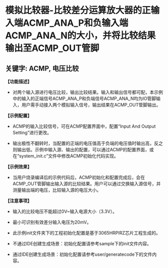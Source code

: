 # 模拟比较器-比较差分运算放大器的正输入端ACMP_ANA_P和负输入端ACMP_ANA_N的大小，并将比较结果输出至ACMP_OUT管脚
## 关键字: ACMP, 电压比较
 
**【功能描述】**
+ 对两个输入源进行电压比较，输出比较结果。输入和输出信号都可配，本示例中的输入的正端信号ACMP_ANA_P和负端信号ACMP_ANA_N均为IO管脚输入，用户需手动接入两个模拟输入信号，输出结果在ACMP_OUT管脚输出。

**【示例配置】**
+ ACMP的输入比较信号，可在ACMP配置界面中，配置“Input And Output Setting”进行更改。

+ 输出极性不翻转时，当配置的正端的电压值高于负端的电压值时输出高，反之则输出低。示例中输入源、输出的配置，可以通过ACMP的配置界面，或在“system_init.c”文件中修改ACMP初始化代码实现。

**【示例效果】**
+ 当用户烧录编译后的示例代码后，ACMP初始化和配置完成后，会在ACMP_OUT管脚输出输入源的比较结果。用户可以通过交换输入源信号，并测量输出端的电压，比较输入源的电压大小。
 
**【注意事项】**
+ 输入的比较电压不能超过0V~输入电源大小（3.3V）。
+ 最小可识别有效差分输入电压为20mV。

+ 此示例init文件夹下的工程初始化配置是基于3065HRPIRZ芯片工程生成的。
+ 不通过IDE创建生成场景：初始化配置请参考sample下的init文件内容。
+ 通过IDE创建生成场景：初始化配置请参考user/generatecode下的文件内容。